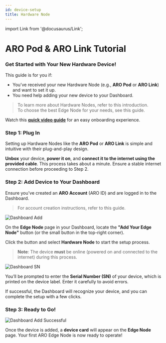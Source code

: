 ```yaml
---
id: device-setup
title: Hardware Node
---
```

import Link from '@docusaurus/Link'; 

# ARO Pod & ARO Link Tutorial

### Get Started with Your New Hardware Device!

This guide is for you if:
- You’ve received your new Hardware Node (e.g., **ARO Pod** or **ARO Link**) and want to set it up.
- You need help adding your new device to your Dashboard.

> To learn more about Hardware Nodes, refer to <Link to="/edge-node/types">this introduction</Link>.  
> To choose the best Edge Node for your needs, see <Link to="/user-guides/run-node">this guide</Link>.

Watch this [**quick video guide**](https://youtu.be/ok8RW8hhYAw) for an easy onboarding experience.

### Step 1: Plug In

Setting up Hardware Nodes like the **ARO Pod** or **ARO Link** is simple and intuitive with their plug-and-play design.

**Unbox** your device, **power it on**, and **connect it to the internet using the provided cable**. This process takes about a minute. Ensure a stable internet connection before proceeding to Step 2.

### Step 2: Add Device to Your Dashboard

Ensure you’ve created an **ARO Account** (ARO ID) and are logged in to the Dashboard.

> For account creation instructions, refer to <Link to="/user-guides/dashboard">this guide</Link>.

![Dashboard Add](/img/user-guides/dashboard_add.png)

On the **Edge Node** page in your Dashboard, locate the **"Add Your Edge Node"** button (or the small button in the top-right corner).

Click the button and select **Hardware Node** to start the setup process.

> **Note**: The device **must** be online (powered on and connected to the internet) during this process.

![Dashboard SN](/img/user-guides/dashboard_SN.png)

You’ll be prompted to enter the **Serial Number (SN)** of your device, which is printed on the device label. Enter it carefully to avoid errors.

If successful, the Dashboard will recognize your device, and you can complete the setup with a few clicks.

### Step 3: Ready to Go!

![Dashboard Add Successful](/img/user-guides/dashboard_add_successful.png)

Once the device is added, a **device card** will appear on the **Edge Node** page. Your first ARO Edge Node is now ready to operate!